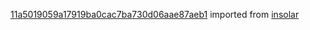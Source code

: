 [11a5019059a17919ba0cac7ba730d06aae87aeb1](https://github.com/insolar/insolar/commit/11a5019059a17919ba0cac7ba730d06aae87aeb1) imported from [insolar](https://github.com/insolar/insolar)
